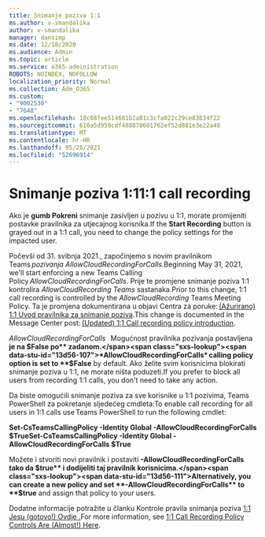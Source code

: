 ```yaml
---
title: Snimanje poziva 1:1
ms.author: v-smandalika
author: v-smandalika
manager: dansimp
ms.date: 12/18/2020
ms.audience: Admin
ms.topic: article
ms.service: o365-administration
ROBOTS: NOINDEX, NOFOLLOW
localization_priority: Normal
ms.collection: Adm_O365
ms.custom:
- "9002530"
- "7648"
ms.openlocfilehash: 18c68fee514681b2a81c3cfa022c29ce83834f22
ms.sourcegitcommit: 610a5d950cdf488870601762ef52d881e3e22a48
ms.translationtype: MT
ms.contentlocale: hr-HR
ms.lasthandoff: 05/28/2021
ms.locfileid: "52696914"
---
```

# <a name="11-call-recording"></a><span data-ttu-id="13d56-102">Snimanje poziva 1:1</span><span class="sxs-lookup"><span data-stu-id="13d56-102">1:1 call recording</span></span>

<span data-ttu-id="13d56-103">Ako je **gumb Pokreni** snimanje zasivljen u pozivu u 1:1, morate promijeniti postavke pravilnika za utjecajnog korisnika.</span><span class="sxs-lookup"><span data-stu-id="13d56-103">If the **Start Recording** button is grayed out in a 1:1 call, you need to change the policy settings for the impacted user.</span></span>   

<span data-ttu-id="13d56-104">Počevši od 31. svibnja 2021., započinjemo s novim pravilnikom Teams *pozivanja AllowCloudRecordingForCalls*.</span><span class="sxs-lookup"><span data-stu-id="13d56-104">Beginning May 31, 2021, we'll start enforcing a new Teams Calling Policy *AllowCloudRecordingForCalls*.</span></span> <span data-ttu-id="13d56-105">Prije te promjene snimanje poziva 1:1 kontrolira *AllowCloudRecording Teams* sastanaka.</span><span class="sxs-lookup"><span data-stu-id="13d56-105">Prior to this change, 1:1 call recording is controlled by the *AllowCloudRecording* Teams Meeting Policy.</span></span> <span data-ttu-id="13d56-106">Ta je promjena dokumentirana u objavi Centra za poruke: [(Ažurirano) 1:1 Uvod pravilnika za snimanje poziva](https://portal.microsoft.com/Adminportal/Home?ref=MessageCenter/:/messages/MC238796).</span><span class="sxs-lookup"><span data-stu-id="13d56-106">This change is documented in the Message Center post: [(Updated) 1:1 Call recording policy introduction](https://portal.microsoft.com/Adminportal/Home?ref=MessageCenter/:/messages/MC238796).</span></span>  

<span data-ttu-id="13d56-107">*AllowCloudRecordingForCalls*   Mogućnost pravilnika pozivanja postavljena **je na $False po** zadanom.</span><span class="sxs-lookup"><span data-stu-id="13d56-107">*AllowCloudRecordingForCalls* calling policy option is set to **$False** by default.</span></span> <span data-ttu-id="13d56-108">Ako želite svim korisnicima blokirati snimanje poziva u 1:1, ne morate ništa poduzeti.</span><span class="sxs-lookup"><span data-stu-id="13d56-108">If you prefer to block all users from recording 1:1 calls, you don't need to take any action.</span></span>  

<span data-ttu-id="13d56-109">Da biste omogućili snimanje poziva za sve korisnike u 1:1 pozivima, Teams PowerShell za pokretanje sljedećeg cmdleta:</span><span class="sxs-lookup"><span data-stu-id="13d56-109">To enable call recording for all users in 1:1 calls use Teams PowerShell to run the following cmdlet:</span></span> 

<span data-ttu-id="13d56-110">**Set-CsTeamsCallingPolicy -Identity Global -AllowCloudRecordingForCalls $True**</span><span class="sxs-lookup"><span data-stu-id="13d56-110">**Set-CsTeamsCallingPolicy -Identity Global -AllowCloudRecordingForCalls $True**</span></span> 

<span data-ttu-id="13d56-111">Možete i stvoriti novi pravilnik i postaviti **-AllowCloudRecordingForCalls** **tako da $true** i dodijeliti taj pravilnik korisnicima.</span><span class="sxs-lookup"><span data-stu-id="13d56-111">Alternatively, you can create a new policy and set **-AllowCloudRecordingForCalls** to **$true** and assign that policy to your users.</span></span> 

<span data-ttu-id="13d56-112">Dodatne informacije potražite u članku Kontrole pravila snimanja poziva [1:1 Jesu (gotovo!) Ovdje .](https://techcommunity.microsoft.com/t5/microsoft-teams-support/1-1-call-recording-policy-controls-are-almost-here/ba-p/2217668)</span><span class="sxs-lookup"><span data-stu-id="13d56-112">For more information, see [1:1 Call Recording Policy Controls Are (Almost!) Here](https://techcommunity.microsoft.com/t5/microsoft-teams-support/1-1-call-recording-policy-controls-are-almost-here/ba-p/2217668).</span></span>
